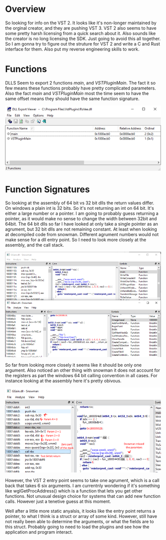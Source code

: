 # Overview
So looking for info on the VST 2. It looks like it's non-longer maintained by the orginal creator, and they are pushing VST 3. VST 2 also seems to have some pretty harsh licensing from a quick search about it. Also sounds like the creator is no long licensing the SDK. Just going to avoid this all together. So I am gonna try to figure out the struture for VST 2 and write a C and Rust interface for them. Also put my reverse engineering skills to work.

# Functions
DLLS Seem to export 2 functions *main*, and *VSTPluginMain*. The fact it so few means these functions probably have pretty complicated parameters. Also the fact *main* and *VSTPluginMain* most the time seem to have the same offset means they should have the same function signature.

![VST 2 Functions](./images/funcs.png)

# Function Signatures
So looking at the assembly of 64 bit vs 32 bit dlls the return values differ. On windows a plain int is 32 bits. So it's not returning an int on 64 bit. It's either a large number or a pointer. I am going to probably guess returning a pointer, as it would make no sense to change the width between 32bit and 64bit. The 64 bit dlls so far I have looked at only take a single pointer as an agrument, but 32 bit dlls are not remaining constant. At least when looking at decompiled code from snowman. Different agrument numbers would not make sense for a dll entry point. So I need to look more closely at the assembly, and the call stack.

![VST 2 Main](./images/funcs2.png)

So far from looking more closely it seems like it should be only one argument. Also noticed an other thing with snowman it does not account for the registers as part the windows 64 bit calling convention in all cases. For instance looking at the assembly here it's pretty obivous.

![Snowman Fail](./images/funcs3.png)

However, the VST 2 entry point seems to take one agrument, which is a call back that takes 6 six arguments. I am currentnly wondering if it's something like wglGetProcAddress() which is a function that lets you get other functions. Not unusual design choice for systems that can add new function calls. However just a tenetive guess at this moment.

Well after a little more static anyalsis, it looks like the entry point returns a pointer, to what I think is a struct or array of some kind. However, still have not really been able to determine the arguments, or what the fields are to this struct. Probably going to need to load the plugins and see how the application and program interact.